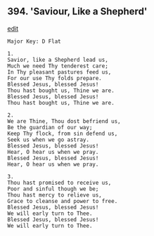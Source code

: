 
## 394.  'Saviour, Like a Shepherd'
[edit](https://docs.google.com/document/d/1EOE_QNx3oZvesh4ffbfC%2D6tcLkcCYLg9/edit?mode=html)



    Major Key: D Flat

    1.
    Savior, like a Shepherd lead us,
    Much we need Thy tenderest care;
    In Thy pleasant pastures feed us,
    For our use Thy folds prepare.
    Blessed Jesus, blessed Jesus!
    Thou hast bought us, Thine we are.
    Blessed Jesus, blessed Jesus!
    Thou hast bought us, Thine we are.

    2.
    We are Thine, Thou dost befriend us,
    Be the guardian of our way;
    Keep Thy flock, from sin defend us,
    Seek us when we go astray.
    Blessed Jesus, blessed Jesus!
    Hear, O hear us when we pray.
    Blessed Jesus, blessed Jesus!
    Hear, O hear us when we pray.

    3.
    Thou hast promised to receive us,
    Poor and sinful though we be;
    Thou hast mercy to relieve us,
    Grace to cleanse and power to free.
    Blessed Jesus, blessed Jesus!
    We will early turn to Thee.
    Blessed Jesus, blessed Jesus!
    We will early turn to Thee.
